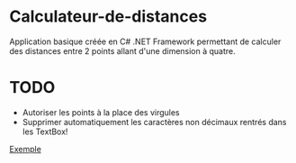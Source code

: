 # Calculateur-de-distances
Application basique créée en C# .NET Framework permettant de calculer des distances entre 2 points allant d'une dimension à quatre.

# TODO

- Autoriser les points à la place des virgules
- Supprimer automatiquement les caractères non décimaux rentrés dans les TextBox!


[Exemple](https://user-images.githubusercontent.com/66807171/140296214-7367301f-fc1d-40d8-8f83-0aba85d78054.png)

